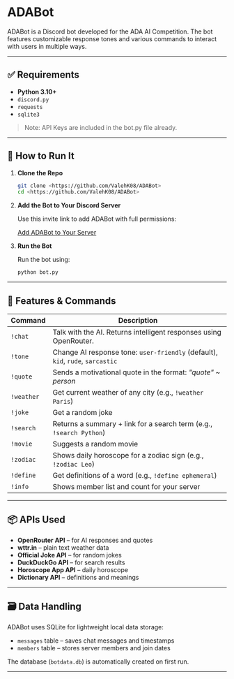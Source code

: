 
# ADABot
ADABot is a Discord bot developed for the ADA AI Competition. The bot features customizable response tones and various commands to interact with users in multiple ways.

---

## ✅ Requirements

- **Python 3.10+**
- `discord.py`
- `requests`
- `sqlite3`
>Note: API Keys are included in the bot.py file already.
---

## 🚀 How to Run It

1. **Clone the Repo**

   ```bash
   git clone <https://github.com/ValehK08/ADABot>
   cd <https://github.com/ValehK08/ADABot>
   ```

2. **Add the Bot to Your Discord Server**

   Use this invite link to add ADABot with full permissions:

   [Add ADABot to Your Server](https://discord.com/oauth2/authorize?client_id=1360228903729369278&permissions=8&integration_type=0&scope=bot)

3. **Run the Bot**

   Run the bot using:

   ```bash
   python bot.py
   ```

---

## 🧠 Features & Commands

| Command       | Description                                                                 |
|---------------|-----------------------------------------------------------------------------|
| `!chat`       | Talk with the AI. Returns intelligent responses using OpenRouter.           |
| `!tone`       | Change AI response tone: `user-friendly` (default), `kid`, `rude`, `sarcastic` |
| `!quote`      | Sends a motivational quote in the format: *"quote" ~ person*                |
| `!weather`    | Get current weather of any city (e.g., `!weather Paris`)                    |
| `!joke`       | Get a random joke                                                           |
| `!search`     | Returns a summary + link for a search term (e.g., `!search Python`)         |
| `!movie`      | Suggests a random movie                                                     |
| `!zodiac`     | Shows daily horoscope for a zodiac sign (e.g., `!zodiac Leo`)               |
| `!define`     | Get definitions of a word (e.g., `!define ephemeral`)                       |
| `!info`       | Shows member list and count for your server                                 |

---

## 📦 APIs Used

- **OpenRouter API** – for AI responses and quotes
- **wttr.in** – plain text weather data
- **Official Joke API** – for random jokes
- **DuckDuckGo API** – for search results
- **Horoscope App API** – daily horoscope
- **Dictionary API** – definitions and meanings

---

## 🗃️ Data Handling

ADABot uses SQLite for lightweight local data storage:

- `messages` table – saves chat messages and timestamps
- `members` table – stores server members and join dates

The database (`botdata.db`) is automatically created on first run.

---
